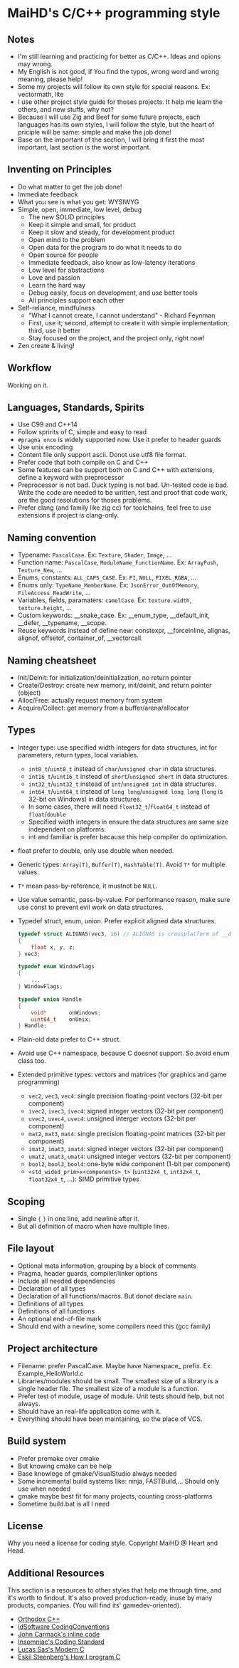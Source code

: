 # MaiHD's C/C++ programming style

## Notes

- I'm still learning and practicing for better as C/C++. Ideas and opions may wrong. 
- My English is not good, if You find the typos, wrong word and wrong meaning, please help! 
- Some my projects will follow its own style for special reasons. Ex: vectormath, lite
- I use other project style guide for thoses projects. It help me learn the others, and new stuffs, why not? 
- Because I will use Zig and Beef for some future projects, each languages has its own styles, I will follow the style, but the heart of priciple will be same: simple and make the job done!
- Base on the important of the section, I will bring it first the most important, last section is the worst important. 

## Inventing on Principles

- Do what matter to get the job done! 
- Immediate feedback
- What you see is what you get: WYSIWYG
- Simple, open, immediate, low level, debug
    - The new SOLID principles
    - Keep it simple and small, for product
    - Keep it slow and steady, for development product
    - Open mind to the problem
    - Open data for the program to do what it needs to do
    - Open source for people
    - Immediate feedback, also know as low-latency iterations
    - Low level for abstractions
    - Love and passion
    - Learn the hard way
    - Debug easily, focus on development, and use better tools
    - All principles support each other
- Self-reliance, mindfulness
    - "What I cannot create, I cannot understand" - Richard Feynman
    - First, use it; second, attempt to create it with simple implementation; third, use it better
    - Stay focused on the project, and the project only, right now! 
- Zen create & living!

## Workflow

Working on it. 

## Languages, Standards, Spirits

- Use C99 and C++14
- Follow spririts of C, simple and easy to read
- `#pragma once` is widely supported now. Use it prefer to header guards
- Use unix encoding
- Content file only support ascii. Donot use utf8 file format.
- Prefer code that both compile on C and C++
- Some features can be support both on C and C++ with extensions, define a keyword with preprocessor
- Preprocessor is not bad. Duck typing is not bad. Un-tested code is bad. Write the code are needed to be written, test and proof that code work, are the good resolutions for thoses problems. 
- Prefer clang (and family like zig cc) for toolchains, feel free to use extensions if project is clang-only. 

## Naming convention

- Typename: `PascalCase`. Ex: `Texture`, `Shader`, `Image`, ...
- Function name: `PascalCase`, `ModuleName_FunctionName`. Ex: `ArrayPush`, `Texture_New`, ...
- Enums, constants: `ALL_CAPS_CASE`. Ex: `PI`, `NULL`, `PIXEL_RGBA`, ...
- Enums only: `TypeName_MemberName`. Ex: `JsonError_OutOfMemory`, `FileAccess_ReadWrite`, ...
- Variables, fields, paramaters: `camelCase`. Ex: `texture.width`, `texture.height`, ...
- Custom keywords: __snake_case. Ex: __enum_type, __default_init, __defer, __typename, __scope. 
- Reuse keywords instead of define new: constexpr, __forceinline, alignas, alignof, offsetof, container_of, __vectorcall. 

## Naming cheatsheet

- Init/Deinit: for initialization/deinitialization, no return pointer
- Create/Destroy: create new memory, init/deinit, and return pointer (object)
- Alloc/Free: actually request memory from system
- Acquire/Collect: get memory from a buffer/arena/allocator

## Types

- Integer type: use specified width integers for data structures, int for parameters, return types, local variables.
    + `int8_t`/`uint8_t` instead of `char`/`unsigned char` in data structures.
    + `int16_t`/`uint16_t` instead of `short`/`unsigned short` in data structures.
    + `int32_t`/`uint32_t` instead of `int`/`unsigned int` in data structures.
    + `int64_t`/`uint64_t` instead of `long long`/`unsigned long long` (`long` is 32-bit on Windows) in data structures.
    + In some cases, there will need `float32_t`/`float64_t` instead of `float`/`double`
    + Specified width integers in ensure the data structures are same size independent on platforms.
    + int and familiar is prefer because this help compiler do optimization.

- float prefer to double, only use double when needed.
- Generic types: `Array(T)`, `Buffer(T)`, `HashTable(T)`. Avoid `T*` for multiple values.
- `T*` mean pass-by-reference, it mustnot be `NULL`.
- Use value semantic, pass-by-value. For performance reason, make sure use const to prevent evil work on data structures.
- Typedef struct, enum, union. Prefer explicit aligned data structures.
    ```C
    typedef struct ALIGNAS(vec3, 16) // ALIGNAS is crossplatform of __declspec(align)
    {
        float x, y, z;
    } vec3;

    typedef enum WindowFlags
    {
        ...
    } WindowFlags;

    typedef union Handle
    {
        void*       onWindows;
        uint64_t    onUnix;
    } Handle;
    ```
- Plain-old data prefer to C++ struct.
- Avoid use C++ namespace, because C doesnot support. So avoid enum class too.
- Extended primitive types: vectors and matrices (for graphics and game programming)
    + `vec2`, `vec3`, `vec4`: single precision floating-point vectors (32-bit per component)
    + `ivec2`, `ivec3`, `ivec4`: signed integer vectors (32-bit per component)
    + `uvec2`, `uvec4`, `uvec4`: unsigned interger vectors (32-bit per component)
    + `mat2`, `mat3`, `mat4`: single precision floating-point matrices (32-bit per component)
    + `imat2`, `imat3`, `imat4`: signed integer vectors (32-bit per component)
    + `umat2`, `umat3`, `umat4`: unsigned integer vectors (32-bit per component)
    + `bool2`, `bool3`, `bool4`: one-byte wide component (1-bit per component)
    + `<std_wided_prim>x<components>_t>` (`uint32x4_t`, `int32x4_t`, `float32x4_t`, ...): SIMD primitive types

## Scoping

- Single `{` `}` in one line, add newline after it.
- But all definition of macro when have multiple lines.

## File layout

- Optional meta information, grouping by a block of comments
- Pragma, header guards, compiler/linker options
- Include all needed dependencies
- Declaration of all types
- Declaration of all functions/macros. But donot declare `main`.
- Definitions of all types
- Definitions of all functions
- An optional end-of-file mark
- Should end with a newline, some compilers need this (gcc family) 

## Project architecture

- Filename: prefer PascalCase. Maybe have Namespace_ prefix. Ex: Example_HelloWorld.c
- Libraries/modules should be small. The smallest size of a library is a single header file. The smallest size of a module is a function.
- Prefer test of module, usage of module. Unit tests should help, but not always.
- Should have an real-life application come with it.
- Everything should have been maintaining, so the place of VCS.

## Build system

- Prefer premake over cmake
- But knowing cmake can be help
- Base knowlege of gmake/VisualStudio always needed
- Some incremental build systems like: ninja, FASTBuild,... Should only use when needed
- gmake maybe best fit for many projects, counting cross-platforms
- Sometime build.bat is all I need

## License

Why you need a license for coding style. Copyright MaiHD @ Heart and Head. 

## Additional Resources

This section is a resources to other styles that help me through time, and it's worth to findout. It's also proved production-ready, inuse by many products, companies. (You will find its' gamedev-oriented). 
- [Orthodox C++](https://gist.github.com/bkaradzic/2e39896bc7d8c34e042b)
- [idSoftware CodingConventions](https://fabiensanglard.net/fd_proxy/doom3/CodeStyleConventions.pdf)
- [John Carmack's inline code](http://number-none.com/blow/john_carmack_on_inlined_code.html)
- [Insomniac's Coding Standard](https://gist.github.com/Kerollmops/fcad27cfef9e3552cb75a3d201494ba6)
- [Lucas Sas's Modern C](https://www.youtube.com/watch?v=QpAhX-gsHMs)
- [Eskil Steenberg's How I program C](https://www.youtube.com/watch?v=443UNeGrFoM&list=PLT6InxK-XQvOpYklsuSAcQ9zmVDClRX6x&index=1)
